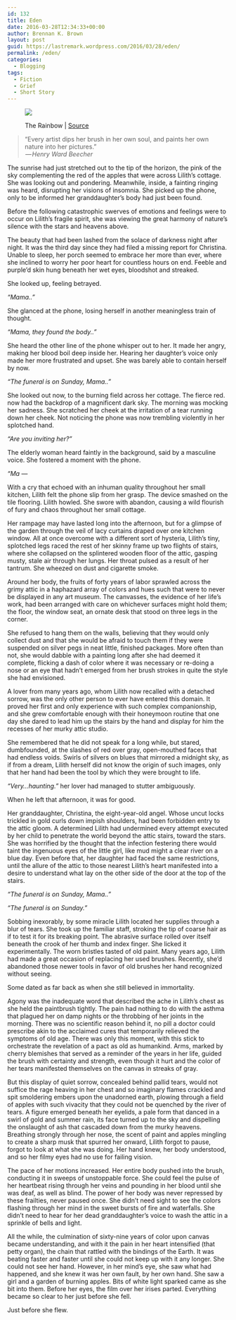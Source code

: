 ```yaml
---
id: 132
title: Eden
date: 2016-03-28T12:34:33+00:00
author: Brennan K. Brown
layout: post
guid: https://lastremark.wordpress.com/2016/03/28/eden/
permalink: /eden/
categories:
  - Blogging
tags:
  - Fiction
  - Grief
  - Short Story
---
```


<figure class="wp-caption"> 

<img data-width="9275" data-height="6154" src="https://cdn-images-1.medium.com/max/2560/1*8SB0btG6WaAEbya4uUtuJw.jpeg" /> <figcaption class="wp-caption-text">The Rainbow | <a href="https://en.wikipedia.org/wiki/The_Rainbow_%28painting%29#/media/File:Inness,_George_-_The_Rainbow_-_Google_Art_Project.jpg" target="_blank" rel="noopener noreferrer">Source</a></figcaption></figure> 

> “Every artist dips her brush in her own soul, and paints her own nature into her pictures.”  
>  — _Henry Ward Beecher_ 

<span>T</span>he sunrise had just stretched out to the tip of the horizon, the pink of the sky complementing the red of the apples that were across Lilith’s cottage. She was looking out and pondering. Meanwhile, inside, a fainting ringing was heard, disrupting her visions of insomnia. She picked up the phone, only to be informed her granddaughter’s body had just been found.

Before the following catastrophic swerves of emotions and feelings were to occur on Lilith’s fragile spirit, she was viewing the great harmony of nature’s silence with the stars and heavens above.

<!--more-->

The beauty that had been lashed from the solace of darkness night after night. It was the third day since they had filed a missing report for Christina. Unable to sleep, her porch seemed to embrace her more than ever, where she inclined to worry her poor heart for countless hours on end. Feeble and purple’d skin hung beneath her wet eyes, bloodshot and streaked.

She looked up, feeling betrayed.

_“Mama..”_

She glanced at the phone, losing herself in another meaningless train of thought.

_“Mama, they found the body..”_

She heard the other line of the phone whisper out to her. It made her angry, making her blood boil deep inside her. Hearing her daughter’s voice only made her more frustrated and upset. She was barely able to contain herself by now.

_“The funeral is on Sunday, Mama..”_

She looked out now, to the burning field across her cottage. The fierce red. now had the backdrop of a magnificent dark sky. The morning was mocking her sadness. She scratched her cheek at the irritation of a tear running down her cheek. Not noticing the phone was now trembling violently in her splotched hand.

_“Are you inviting her?”_

The elderly woman heard faintly in the background, said by a masculine voice. She fostered a moment with the phone.

_“Ma —_



<span>W</span>ith a cry that echoed with an inhuman quality throughout her small kitchen, Lilith felt the phone slip from her grasp. The device smashed on the tile flooring. Lilith howled. She swore with abandon, causing a wild flourish of fury and chaos throughout her small cottage.

Her rampage may have lasted long into the afternoon, but for a glimpse of the garden through the veil of lacy curtains draped over one kitchen window. All at once overcome with a different sort of hysteria, Lilith’s tiny, splotched legs raced the rest of her skinny frame up two flights of stairs, where she collapsed on the splintered wooden floor of the attic, gasping musty, stale air through her lungs. Her throat pulsed as a result of her tantrum. She wheezed on dust and cigarette smoke.

Around her body, the fruits of forty years of labor sprawled across the grimy attic in a haphazard array of colors and hues such that were to never be displayed in any art museum. The canvasses, the evidence of her life’s work, had been arranged with care on whichever surfaces might hold them; the floor, the window seat, an ornate desk that stood on three legs in the corner.

She refused to hang them on the walls, believing that they would only collect dust and that she would be afraid to touch them if they were suspended on silver pegs in neat little, finished packages. More often than not, she would dabble with a painting long after she had deemed it complete, flicking a dash of color where it was necessary or re-doing a nose or an eye that hadn’t emerged from her brush strokes in quite the style she had envisioned.

A lover from many years ago, whom Lilith now recalled with a detached sorrow, was the only other person to ever have entered this domain. It proved her first and only experience with such complex companionship, and she grew comfortable enough with their honeymoon routine that one day she dared to lead him up the stairs by the hand and display for him the recesses of her murky attic studio.

She remembered that he did not speak for a long while, but stared, dumbfounded, at the slashes of red over gray, open-mouthed faces that had endless voids. Swirls of silvers on blues that mirrored a midnight sky, as if from a dream, Lilith herself did not know the origin of such images, only that her hand had been the tool by which they were brought to life.

_“Very…haunting.”_ her lover had managed to stutter ambiguously.

When he left that afternoon, it was for good.



<span>H</span>er granddaughter, Christina, the eight-year-old angel. Whose uncut locks trickled in gold curls down impish shoulders, had been forbidden entry to the attic gloom. A determined Lilith had undermined every attempt executed by her child to penetrate the world beyond the attic stairs, toward the stars. She was horrified by the thought that the infection festering there would taint the ingenuous eyes of the little girl, like mud might a clear river on a blue day. Even before that, her daughter had faced the same restrictions, until the allure of the attic to those nearest Lilith’s heart manifested into a desire to understand what lay on the other side of the door at the top of the stairs.

_“The funeral is on Sunday, Mama..”_

_“The funeral is on Sunday.”_

Sobbing inexorably, by some miracle Lilith located her supplies through a blur of tears. She took up the familiar staff, stroking the tip of coarse hair as if to test it for its breaking point. The abrasive surface rolled over itself beneath the crook of her thumb and index finger. She licked it experimentally. The worn bristles tasted of old paint. Many years ago, Lilith had made a great occasion of replacing her used brushes. Recently, she’d abandoned those newer tools in favor of old brushes her hand recognized without seeing.

Some dated as far back as when she still believed in immortality.

Agony was the inadequate word that described the ache in Lilith’s chest as she held the paintbrush tightly. The pain had nothing to do with the asthma that plagued her on damp nights or the throbbing of her joints in the morning. There was no scientific reason behind it, no pill a doctor could prescribe akin to the acclaimed cures that temporarily relieved the symptoms of old age. There was only this moment, with this stick to orchestrate the revelation of a pact as old as humankind. Arms, marked by cherry blemishes that served as a reminder of the years in her life, guided the brush with certainty and strength, even though it hurt and the color of her tears manifested themselves on the canvas in streaks of gray.

But this display of quiet sorrow, concealed behind pallid tears, would not suffice the rage heaving in her chest and so imaginary flames crackled and spit smoldering embers upon the unadorned earth, plowing through a field of apples with such vivacity that they could not be quenched by the river of tears. A figure emerged beneath her eyelids, a pale form that danced in a swirl of gold and summer rain, its face turned up to the sky and dispelling the onslaught of ash that cascaded down from the murky heavens. Breathing strongly through her nose, the scent of paint and apples mingling to create a sharp musk that spurred her onward, Lilith forgot to pause, forgot to look at what she was doing. Her hand knew, her body understood, and so her filmy eyes had no use for failing vision.

The pace of her motions increased. Her entire body pushed into the brush, conducting it in sweeps of unstoppable force. She could feel the pulse of her heartbeat rising through her veins and pounding in her blood until she was deaf, as well as blind. The power of her body was never repressed by these frailties, never paused once. She didn’t need sight to see the colors flashing through her mind in the sweet bursts of fire and waterfalls. She didn’t need to hear for her dead granddaughter’s voice to wash the attic in a sprinkle of bells and light.

All the while, the culmination of sixty-nine years of color upon canvas became understanding, and with it the pain in her heart intensified (that petty organ), the chain that rattled with the bindings of the Earth. It was beating faster and faster until she could not keep up with it any longer. She could not see her hand. However, in her mind’s eye, she saw what had happened, and she knew it was her own fault, by her own hand. She saw a girl and a garden of burning apples. Bits of white light sparked came as she bit into them. Before her eyes, the film over her irises parted. Everything became so clear to her just before she fell.

Just before she flew.
